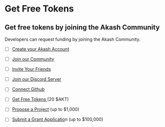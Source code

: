 # Get Free Tokens

## Get free tokens by joining the Akash Community

Developers can request funding by joining the Akash Community.&#x20;

* [ ] [Create your Akash Account ](https://docs.akash.network/guides/wallet)
* [ ] [Join our Community ](https://forum.akash.network/login)
* [ ] [Invite Your Friends ](https://forum.akash.network/my/invited/)
* [ ] [Join our Discord Server](http://discord.akah.network)
* [ ] [Connect Github](https://forum.akash.network/my/preferences/account)
* [ ] [Get Free Tokens ](https://drip.akash.network)(20 $AKT)
* [ ] [Propose a Project](https://forum.akash.network/c/grants/new/) (up to $1,000)
* [ ] [Submit a Grant Applicatio](https://forum.akash.network/c/grants/apply/)n (up to $100,000)

